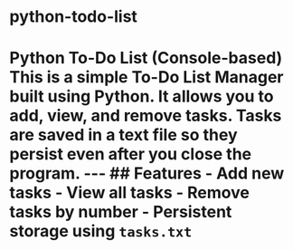 # python-todo-list
# Python To-Do List (Console-based)  This is a simple **To-Do List Manager** built using Python.   It allows you to **add**, **view**, and **remove** tasks. Tasks are saved in a text file so they persist even after you close the program.  ---  ## Features - Add new tasks - View all tasks - Remove tasks by number - Persistent storage using `tasks.txt`


